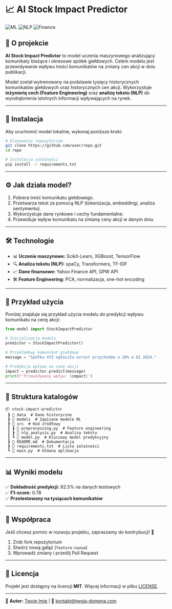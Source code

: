 # 📈 AI Stock Impact Predictor

![ML](https://img.shields.io/badge/Machine%20Learning-blue)
![NLP](https://img.shields.io/badge/NLP-yellow)
![Finance](https://img.shields.io/badge/Finance-green)

## 🧠 O projekcie
**AI Stock Impact Predictor** to model uczenia maszynowego analizujący komunikaty bieżące i okresowe spółek giełdowych. Celem modelu jest przewidywanie wpływu treści komunikatów na zmiany cen akcji w dniu publikacji.

Model został wytrenowany na podstawie tysięcy historycznych komunikatów giełdowych oraz historycznych cen akcji. Wykorzystuje **inżynierię cech (Feature Engineering)** oraz **analizę tekstu (NLP)** do wyodrębnienia istotnych informacji wpływających na rynek.

---

## 🚀 Instalacja
Aby uruchomić model lokalnie, wykonaj poniższe kroki:

```bash
# Klonowanie repozytorium
git clone https://github.com/user/repo.git
cd repo

# Instalacja zależności
pip install -r requirements.txt
```

---

## ⚙️ Jak działa model?
1. Pobiera treść komunikatu giełdowego.
2. Przetwarza tekst za pomocą NLP (tokenizacja, embeddingi, analiza sentymentu).
3. Wykorzystuje dane rynkowe i cechy fundamentalne.
4. Przewiduje wpływ komunikatu na zmianę ceny akcji w danym dniu.

---

## 🛠 Technologie
- 📊 **Uczenie maszynowe:** Scikit-Learn, XGBoost, TensorFlow
- 🔍 **Analiza tekstu (NLP):** spaCy, Transformers, TF-IDF
- 📈 **Dane finansowe:** Yahoo Finance API, GPW API
- 🛠 **Feature Engineering:** PCA, normalizacja, one-hot encoding

---

## 📌 Przykład użycia
Poniżej znajduje się przykład użycia modelu do predykcji wpływu komunikatu na cenę akcji:

```python
from model import StockImpactPredictor

# Inicjalizacja modelu
predictor = StockImpactPredictor()

# Przykładowy komunikat giełdowy
message = "Spółka XYZ ogłosiła wzrost przychodów o 20% w Q1 2024."

# Predykcja wpływu na cenę akcji
impact = predictor.predict(message)
print(f'Przewidywany wpływ: {impact}')
```

---

## 📂 Struktura katalogów
```
📦 stock-impact-predictor
 ┣ 📂 data  # Dane historyczne
 ┣ 📂 models  # Zapisane modele ML
 ┣ 📂 src  # Kod źródłowy
 ┃ ┣ 📜 preprocessing.py  # Feature engineering
 ┃ ┣ 📜 nlp_analysis.py  # Analiza tekstu
 ┃ ┗ 📜 model.py  # Kluczowy model predykcyjny
 ┣ 📜 README.md  # Dokumentacja
 ┣ 📜 requirements.txt  # Lista zależności
 ┗ 📜 main.py  # Główna aplikacja
```

---

## 📊 Wyniki modelu
✅ **Dokładność predykcji:** 82.5% na danych testowych  
✅ **F1-score:** 0.78  
✅ **Przetestowany na tysiącach komunikatów**  

---

## 🤝 Współpraca
Jeśli chcesz pomóc w rozwoju projektu, zapraszamy do kontrybucji! 🎉
1. Zrób fork repozytorium
2. Stwórz nową gałąź (`feature-nazwa`)
3. Wprowadź zmiany i prześlij Pull Request

---

## 📜 Licencja
Projekt jest dostępny na licencji **MIT**. Więcej informacji w pliku [LICENSE](LICENSE).

---

🔗 **Autor:** [Twoje Imię](https://github.com/twoj-profil) | 📧 kontakt@twoja-domena.com